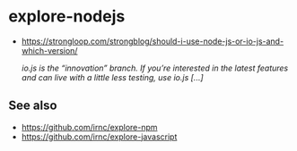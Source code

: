 # explore-nodejs

* https://strongloop.com/strongblog/should-i-use-node-js-or-io-js-and-which-version/

  _io.js is the “innovation” branch.  If you’re interested in the latest features and can live with a little less testing, use io.js [...]_

## See also

* https://github.com/irnc/explore-npm
* https://github.com/irnc/explore-javascript
